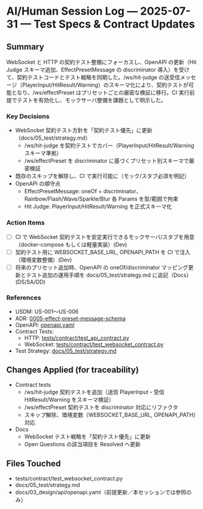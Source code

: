 # AI/Human Session Log — 2025-07-31 — Test Specs & Contract Updates

## Summary

WebSocket と HTTP の契約テスト整備にフォーカスし、OpenAPI の更新（Hit Judge スキーマ追加、EffectPresetMessage の discriminator 導入）を受けて、契約テストコードとテスト戦略を同期した。/ws/hit-judge の送受信メッセージ（PlayerInput/HitResult/Warning）のスキーマ化により、契約テストが可能となり、/ws/effectPreset はプリセットごとの厳密な検証に移行。CI 実行前提でテストを有効化し、モックサーバ整備を課題として明示した。

### Key Decisions

- WebSocket 契約テスト方針を「契約テスト優先」に更新（docs/05_test/strategy.md）
  - /ws/hit-judge を契約テストでカバー（PlayerInput/HitResult/Warning スキーマ準拠）
  - /ws/effectPreset を discriminator に基づくプリセット別スキーマで厳密検証
- 既存のスキップを解除し、CI で実行可能に（モック/スタブ必須を明記）
- OpenAPI の順守点
  - EffectPresetMessage: oneOf + discriminator、Rainbow/Flash/Wave/Sparkle/Blur 各 Params を型/範囲で拘束
  - Hit Judge: PlayerInput/HitResult/Warning を正式スキーマ化

### Action Items

- [ ] CI で WebSocket 契約テストを安定実行できるモックサーバ/スタブを用意（docker-compose もしくは軽量実装）(Dev)
- [ ] 契約テスト用に WEBSOCKET_BASE_URL, OPENAPI_PATH を CI で注入（環境変数整備）(Dev)
- [ ] 将来のプリセット追加時、OpenAPI の oneOf/discriminator マッピング更新とテスト追加の運用手順を docs/05_test/strategy.md に追記（Docs）(DS/SA/DD)

### References

- USDM: US-001〜US-006
- ADR: [0005-effect-preset-message-schema](docs/03_design/adr/0005-effect-preset-message-schema.md)
- OpenAPI: [openapi.yaml](docs/03_design/api/openapi.yaml)
- Contract Tests:
  - HTTP: [tests/contract/test_api_contract.py](tests/contract/test_api_contract.py)
  - WebSocket: [tests/contract/test_websocket_contract.py](tests/contract/test_websocket_contract.py)
- Test Strategy: [docs/05_test/strategy.md](docs/05_test/strategy.md)

## Changes Applied (for traceability)

- Contract tests
  - /ws/hit-judge 契約テストを追加（送信 PlayerInput・受信 HitResult/Warning をスキーマ検証）
  - /ws/effectPreset 契約テストを discriminator 対応にリファクタ
  - スキップ解除、環境変数（WEBSOCKET_BASE_URL, OPENAPI_PATH）対応
- Docs
  - WebSocket テスト戦略を「契約テスト優先」に更新
  - Open Questions の該当項目を Resolved へ更新

## Files Touched

- tests/contract/test_websocket_contract.py
- docs/05_test/strategy.md
- docs/03_design/api/openapi.yaml（前提更新／本セッションでは参照のみ）
